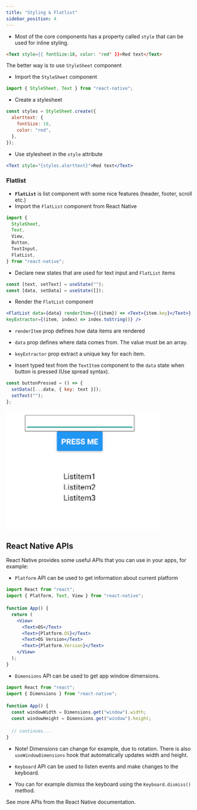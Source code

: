 ```yaml
---
title: "Styling & Flatlist"
sidebar_position: 4
---
```

- Most of the core components has a property called `style` that can be used for inline styling.

```html
<Text style={{ fontSize:18, color: 'red' }}>Red text</Text>
```

The better way is to use `StyleSheet` component

- Import the `StyleSheet` component

```js
import { StyleSheet, Text } from "react-native";
```

- Create a stylesheet

```js
const styles = StyleSheet.create({
  alerttext: {
    fontSize: 18,
    color: "red",
  },
});
```

- Use stylesheet in the `style` attribute

```jsx
<Text style="{styles.alerttext}">Red text</Text>
```

### Flatlist
- **`FlatList`** is list component with some nice features (header, footer, scroll etc.)
- Import the `FlatList` component from React Native

```js
import {
  StyleSheet,
  Text,
  View,
  Button,
  TextInput,
  FlatList,
} from "react-native";
```

- Declare new states that are used for text input and `FlatList` items

```js
const [text, setText] = useState("");
const [data, setData] = useState([]);
```
- Render the `FlatList` component

```jsx
<FlatList data={data} renderItem={({item}) => <Text>{item.key}</Text>}
keyExtractor={(item, index) => index.toString()} />
```
- `renderItem` prop defines how data items are rendered
- `data` prop defines where data comes from. The value must be an array.
- `keyExtractor` prop extract a unique key for each item.

- Insert typed text from the `TextItem` component to the `data` state when button is pressed (Use spread syntax).

```js
const buttonPressed = () => {
  setData([...data, { key: text }]);
  setText("");
};
```

![w:250](img/flatlist.png)

## React Native APIs

React Native provides some useful APIs that you can use in your apps, for example:

- `Platform` API can be used to get information about current platform

```jsx
import React from "react";
import { Platform, Text, View } from "react-native";

function App() {
  return (
    <View>
      <Text>OS</Text>
      <Text>{Platform.OS}</Text>
      <Text>OS Version</Text>
      <Text>{Platform.Version}</Text>
    </View>
  );
}
```

- `Dimensions` API can be used to get app window dimensions.

```js
import React from "react";
import { Dimensions } from "react-native";

function App() {
  const windowWidth = Dimensions.get("window").width;
  const windowHeight = Dimensions.get("window").height;

  // continues...
}
```

- Note! Dimensions can change for example, due to rotation. There is also `useWindowDimensions` hook that automatically updates width and height.


- `Keyboard` API can be used to listen events and make changes to the keyboard.

- You can for example dismiss the keyboard using the `Keyboard.dismiss()` method.

See more APIs from the React Native documentation.
